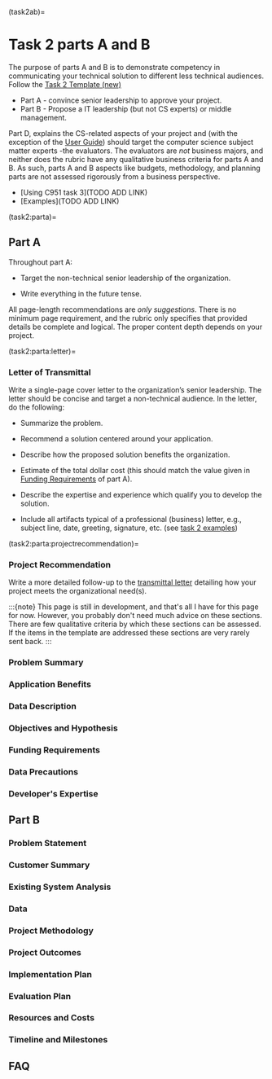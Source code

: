 
(task2ab)=

# Task 2 parts A and B

The purpose of parts A and B is to demonstrate competency in communicating your technical solution to different less technical audiences. Follow the [Task 2 Template (new)](https://westerngovernorsuniversity-my.sharepoint.com/:w:/g/personal/jim_ashe_wgu_edu/EWqB1zvgCDVMjsSivPMmFzYB4oUX-bj8Y5r4MjZt7f9xlQ?e=3F6xr2)

- Part A - convince senior leadership to approve your project.
- Part B - Propose a IT leadership (but not CS experts) or middle management.

Part D, explains the CS-related aspects of your project and (with the exception of the [User Guide](task2d:userguide)) should target the computer science subject matter experts -the evaluators. The evaluators are *not* business majors, and neither does the rubric have any qualitative business criteria for parts A and B. As such, parts A and B aspects like budgets, methodology, and planning parts are not assessed rigorously from a business perspective. 

- [Using C951 task 3](TODO ADD LINK)
- [Examples](TODO ADD LINK)

(task2:parta)=

## Part A
Throughout part A:

- Target the non-technical senior leadership of the organization.

- Write everything in the future tense.

All page-length recommendations are *only suggestions*. There is no minimum page requirement, and the rubric only specifies that provided details be complete and logical. The proper content depth depends on your project. 

(task2:parta:letter)=

### Letter of Transmittal

Write a single-page cover letter to the organization’s senior leadership. The letter should be concise and target a non-technical audience. In the letter, do the following: 

- Summarize the problem.

- Recommend a solution centered around your application.

- Describe how the proposed solution benefits the organization.

- Estimate of the total dollar cost (this should match the value given in [Funding Requirements](task2:parta:funding) of part A).

- Describe the expertise and experience which qualify you to develop the solution.  

- Include all artifacts typical of a professional (business) letter, e.g., subject line, date, greeting, signature, etc. (see [task 2 examples](resources:examples))

(task2:parta:projectrecommendation)=

### Project Recommendation

Write a more detailed follow-up to the [transmittal letter](task2:parta:letter) detailing how your project meets the organizational need(s).

:::{note}
This page is still in development, and that's all I have for this page for now. However, you probably don't need much advice on these sections. There are few qualitative criteria by which these sections can be assessed. If the items in the template are addressed these sections are very rarely sent back.
:::

### Problem Summary

### Application Benefits

### Data Description

### Objectives and Hypothesis

### Funding Requirements

### Data Precautions

### Developer's Expertise

## Part B

### Problem Statement

### Customer Summary

### Existing System Analysis

### Data

### Project Methodology

### Project Outcomes

### Implementation Plan

### Evaluation Plan

### Resources and Costs

### Timeline and Milestones

## FAQ
